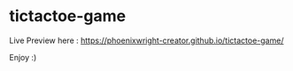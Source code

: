 # tictactoe-game

Live Preview here : https://phoenixwright-creator.github.io/tictactoe-game/

Enjoy :)
